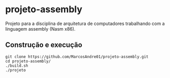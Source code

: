 # projeto-assembly

Projeto para a disciplina de arquitetura de computadores trabalhando com a linguagem assembly (Nasm x86).


## Construção e execução

```
git clone https://github.com/MarcosAndre01/projeto-assembly.git
cd projeto-assembly/
./build.sh
./projeto
```
